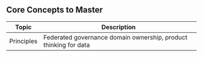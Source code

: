 ## Core Concepts to Master


|Topic | Description |
|------|-------------|
|Principles| Federated governance domain ownership, product thinking for data |
